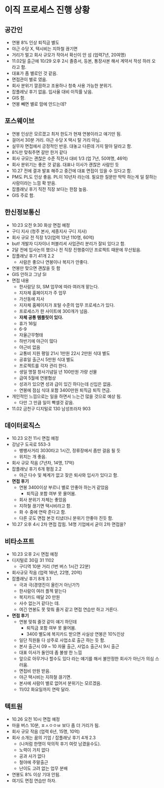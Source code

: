 # 이직 프로세스 진행 상황

## 공간인

- 연봉 8% 인상 퇴직금 별도
- 야근 수당 X, 택시비는 지하철 끊기면
- 거리가 멀고 회사 규모가 작아서 확신이 안 섬 (업력7년, 20여명)
- 11.02일 출근에 10/29 오후 2시 졸증서, 등본, 통장사본 해서 계약서 작성 하러 오라고 함.
- 대표가 좀 별로인 것 같음.
- 면접관이 별로 였음.
- 회사 분위기 깔끔하고 조용하나 청축 사용 가능한 분위기.
- 잡플레닛 후기 없음. 입사율 대비 이직률 낮음.
- GIS 함.
- 연봉 빼면 별로 맘에 안드는데?

## 포스웨이브

- 연봉 인상은 모르겠고 최저 한도가 현재 연봉이라고 얘기만 됨.
- 걸어서 30분 거리. 야근 수당 X 택시 탈 거리 아님.
- 실무자 면접에서 긍정적인 반응. 대놓고 다른데 가지 말아 달라고 함.
- 8%만 맞춰주면 갈만 한거 같다
- 회사 규모는 괜찮은 수준 직전사 대비 1/3 (업 7년, 50여명, 46억)
- 회사 분위기는 좋은 것 같음. 대표나 이사가 괜찮은 사람인 듯
- 10.27 전에 결과 발표 해주고 중간에 대표 면접이 있을 수 있다고 함.
- PM도 PL도 인상 좋음. PL이 10년차 라는데. 필요한 질문만 딱딱 하는게 일 잘하는 사람이라는 느낌 확 받음.
- 잡플래닛 후기 직전 직장 보다는 한참 높음.
- GIS 주로 함.

## 한신정보통신

- 10:23 오전 9:30 화상 면접 예정
- 구디 지사 (청주 본사, 세종지사 구디 지사)
- 회사 규모 전 직장 1/2(업력 13년 110명, 60억)
- but! 개발자 디자이너 퍼블리셔 사업관리 분리가 잘되 있다고 함.
- 2달 전에 입사논의 했으나 전 직장 진행중이던 프로젝트 때문에 무산됬음.
- 잡플래닛 후기 41개 2.2
  - 사람은 좋으나 연봉이나 복지가 안좋다.
- 연봉만 맞으면 괜찮을 듯 함
- GIS 안하고 그냥 SI
- 면접 내용
  - 한사람당 SI, SM 업무에 따라 여러개 맡는다.
  - 지자체 홈페이지가 주 업무
  - 가산동에 지사
  - 지자체 홈페이지가 포털 수준의 업무 프로세스가 있다.
  - 프로세스가 한 사이트에 300개가 넘음.
  - **자체 공통 템플릿이 있다.**
  - 휴가 16일
  - 6-9
  - 자율근무형태
  - 하반기에 야근이 많다
  - 야근비 없음
  - 교통비 지원 평일 21시 1만원 22시 2만원 식대 별도
  - 공휴일 출근시 5만원 식대 별도
  - 프로젝트를 각자 관리 한다.
  - 생일 명절 창사기념일 년 100만원 가량 선물
  - 급여 5월에 연봉협상
  - 성과가 있으면 성과 급이 있긴 하다는데 신입은 없음.
  - 연봉에 점심 식대 포함 3400만원 퇴직금 퇴직 연금.
- 개인적인 느낌으로는 일을 하면서 느는건 많을 것으로 예상 됨.
  - 다만 그 만큼 일이 빡셀것 같음.
- 11.02 금천구 디지털로 130 남성프라자 903

## 데이터로직스

- 10.23 오전 11시 면접 예정
- 강남구 도곡로 553-3
  - 뱅뱅사거리 3030타고 1시간, 정류장에서 좀만 걸음 될 듯
  - 위치는 개 좋음.
- 회사 규모 작음 (7년차, 14명, 17억)
- 잡플래닛 후기 6개 평점 2.2
  - 야근 다수 및 쳬계가 없고 잦은 퇴사와 입사가 있다고 함.
- **면접 후기**
  - 연봉 3400이상 부르니 별로 안좋아 하는거 같았음
    - 퇴직금 포함 여부 못 물어봄.
  - 회사 분위기 자체는 좋았음
  - 지하철 끊기면 택시비라고 함.
  - 화 수 중에 연락 준다고 함.
  - 다른 곳도 면접 본것 티냈더니 분위기 안좋아 진듯 함.
- 10.27 오후 4시 2차 면접 잡힘. 14명 기업에서 굳이 2차 면접을?

## 비타소프트

- 10.23 오후 2시 면접 예정
- 디지털로 30길 31 1102
  - 구디역 10분 거리 (1번 버스 1시간 22분)
- 회사규모 작음 (업력 16년, 22명, 20억)
- 잡플래닛 후기 8개 3.1
  - 극과 극(경영진이 올린거 아닌가?)
  - 한사람이 여러 플젝 맡는다
  - 복지카드 매달 20 만원
  - 사수 없는거 같다는 데.
  - 여긴 연봉도 못 맞춰 줄거 같고 면접 연습만 하고 거른다.
- **면접 후기**
  - 연봉 맞춰 줄것 같이 얘기 하던데
    - 퇴직금 포함 여부 못 물어봄.
    - 3400 별도에 복지카드 받으면 사실상 연봉은 10%인상
  - 일단 직원들 다 상주로 사업소로 출근 하는 듯 함.
  - 본사 출근시 09 ~ 10 자율 출근, 사업소 출근시 9시 출근
  - 대표 이사가 둘인데 좀 불쌍 한 느낌
  - 앞으로 아무거나 할수도 있다 라는 얘기를 해서 불안정한 회사가 아닌가 의심 스러움.
  - 면접비 만원 받음.
  - 야근 택시비는 지하철 끊기면.
  - 본사에 사람이 별로 없어서 분위기는 모르겠음.
  - 11/02 화요일까지 연락 달라.

## 텍트원

- 10.26 오전 10시 면접 예정
- 마을 버스 10분, ㅍㅅㅇㅇㅂ 보다 좀 더 거리가 됨.
- 회사 규모 작음 (업력 6년, 15명, 10억)
- 회사 소개는 꿈의 기업 / 잡플래닛 후기 4개 2.3
  - (나처럼 한명이 악의적 후기 여럿 남겼을수도).
  - 노력이 가치 없다
  - 공과 사가 없다
  - 철야에 주말출근
  - 난이도 고려 없는 업무 분배
- 연봉도 8% 이상 기대 안됨.
- 여기도 면접 연습만 하자.
